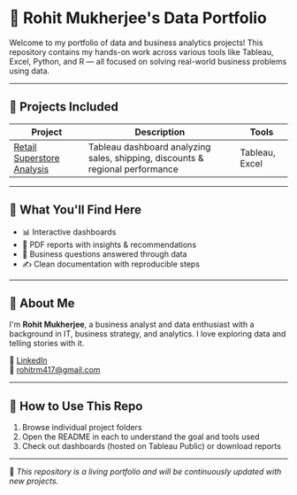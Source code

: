 # 🚀 Rohit Mukherjee's Data Portfolio

Welcome to my portfolio of data and business analytics projects! This repository contains my hands-on work across various tools like Tableau, Excel, Python, and R — all focused on solving real-world business problems using data.

---

## 📁 Projects Included

| Project | Description | Tools |
|--------|-------------|-------|
| [Retail Superstore Analysis](./Retail_Superstore_Analysis) | Tableau dashboard analyzing sales, shipping, discounts & regional performance | Tableau, Excel |

---

## 💼 What You'll Find Here

- 📊 Interactive dashboards
- 📄 PDF reports with insights & recommendations
- 🧠 Business questions answered through data
- ✍️ Clean documentation with reproducible steps

---

## 📎 About Me

I'm **Rohit Mukherjee**, a business analyst and data enthusiast with a background in IT, business strategy, and analytics. I love exploring data and telling stories with it.

🔗 [LinkedIn](https://www.linkedin.com/in/rohit-mukherjee-rm)  
📧 rohitrm417@gmail.com

---

## 🧩 How to Use This Repo

1. Browse individual project folders
2. Open the README in each to understand the goal and tools used
3. Check out dashboards (hosted on Tableau Public) or download reports

---

📌 *This repository is a living portfolio and will be continuously updated with new projects.*
